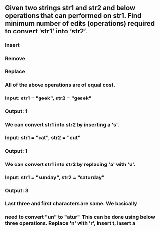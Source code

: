 ## Given two strings str1 and str2 and below operations that can performed on str1. Find minimum number of edits (operations) required to convert ‘str1’ into ‘str2’.

### Insert

### Remove

### Replace

### All of the above operations are of equal cost.

### Input:   str1 = "geek", str2 = "gesek"

### Output:  1

### We can convert str1 into str2 by inserting a 's'.

### Input:   str1 = "cat", str2 = "cut"

### Output:  1

### We can convert str1 into str2 by replacing 'a' with 'u'.

### Input:   str1 = "sunday", str2 = "saturday"

### Output:  3

### Last three and first characters are same. We basically

### need to convert "un" to "atur". This can be done using below three operations. Replace 'n' with 'r', insert t, insert a
